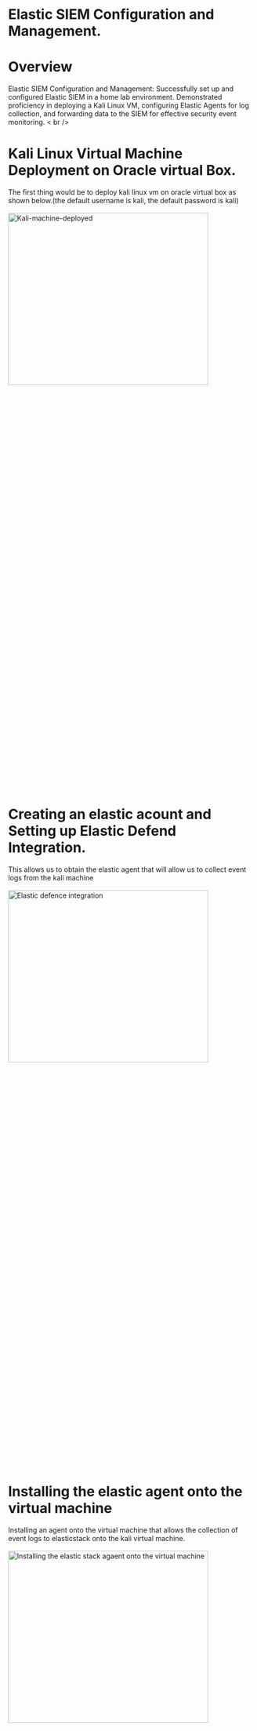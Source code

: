 # Elastic SIEM Configuration and Management.
# Overview
Elastic  SIEM Configuration and Management: Successfully set up and configured Elastic  SIEM in a home lab environment. Demonstrated proficiency in deploying a Kali Linux VM, configuring Elastic Agents for log collection, and forwarding data to the SIEM for effective security event monitoring.
< br />
<br />
# Kali Linux Virtual Machine Deployment on Oracle virtual Box.
The first thing would be to deploy kali linux vm on oracle virtual box as shown below.(the default username is kali, the default password is kali)
<br />
<br />
<img src="https://github.com/user-attachments/assets/d0175eb1-f267-4056-9d65-240914d74753" height="30%" width="90%" alt="Kali-machine-deployed">
# Creating an elastic acount and Setting up Elastic Defend Integration.
This allows us to obtain the elastic agent that will allow us to collect event logs from the kali machine
<br />
<br />
<img src="https://github.com/user-attachments/assets/1a87f446-8d6d-4b44-936e-91dec9ef3f11" height="30%" width="90%" alt="Elastic defence integration">

# Installing the elastic  agent onto the virtual machine
Installing an agent onto the virtual machine that allows the collection of event logs to elasticstack onto the kali virtual machine.
<br />
<br />
<img src="https://github.com/user-attachments/assets/49e406d6-25ed-47c4-ab34-2d9dc48f6145" height="30%" width="90%" alt="Installing the elastic stack agaent onto the virtual machine">

# Creating an alert rule for nmap scans that will log and alert you of any nmap scans to you Virtual machine.
Here we used the KQL Query to <code>process.arg:"nmap"</code> as our custom rule for our alerts and after doing so run some nmap scans on our virtual machine to tst the rule and the entire system and the alerts 

